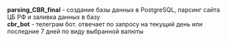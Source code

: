 **parsing_CBR_final** - создание базы данных в PostgreSQL, парсинг сайта ЦБ РФ и заливка данных в базу  
**cbr_bot** - телеграм бот. отвечает по запросу на текущий день или последние 7 дней по виду выбранной валюты

